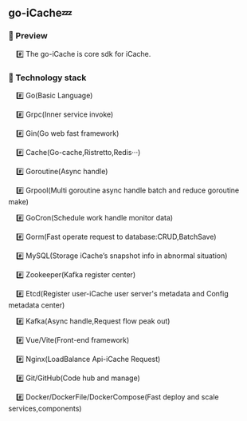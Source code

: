 ## go-iCache💤

### 📌 Preview
        #️⃣ The go-iCache is core sdk for iCache.
### 📌 Technology stack
        #️⃣ Go(Basic Language)

        #️⃣ Grpc(Inner service invoke)

        #️⃣ Gin(Go web fast framework)

        #️⃣ Cache(Go-cache,Ristretto,Redis···)

        #️⃣ Goroutine(Async handle)

        #️⃣ Grpool(Multi goroutine async handle batch and reduce goroutine make)

        #️⃣ GoCron(Schedule work handle monitor data)

        #️⃣ Gorm(Fast operate request to database:CRUD,BatchSave)

        #️⃣ MySQL(Storage iCache’s snapshot info in abnormal situation)

        #️⃣ Zookeeper(Kafka register center)

        #️⃣ Etcd(Register user-iCache user server's metadata and Config metadata center)

        #️⃣ Kafka(Async handle,Request flow peak out)

        #️⃣ Vue/Vite(Front-end framework)

        #️⃣ Nginx(LoadBalance Api-iCache Request)

        #️⃣ Git/GitHub(Code hub and manage)

        #️⃣ Docker/DockerFile/DockerCompose(Fast deploy and scale services,components)

